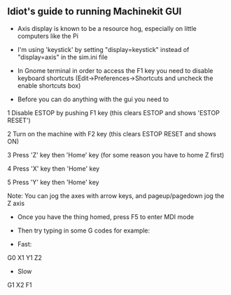 ## Idiot's guide to running Machinekit GUI

* Axis display is known to be a resource hog, especially on little computers like the Pi

* I'm using 'keystick' by setting "display=keystick" instead of "display=axis" in the sim.ini file

* In Gnome terminal in order to access the F1 key you need to disable keyboard shortcuts (Edit->Preferences->Shortcuts and uncheck the enable shortcuts box)

* Before you can do anything with the gui you need to

1 Disable ESTOP by pushing F1 key (this clears ESTOP and shows 'ESTOP RESET')

2 Turn on the machine with F2 key (this clears ESTOP RESET and shows ON)

3 Press 'Z' key then 'Home' key (for some reason you have to home Z first)

4 Press 'X' key then 'Home' key

5 Press 'Y' key then 'Home' key

Note: You can jog the axes with arrow keys, and pageup/pagedown jog the Z axis

* Once you have the thing homed, press F5 to enter MDI mode

* Then try typing in some G codes for example:

* Fast:

G0 X1 Y1 Z2  

* Slow

G1 X2 F1
